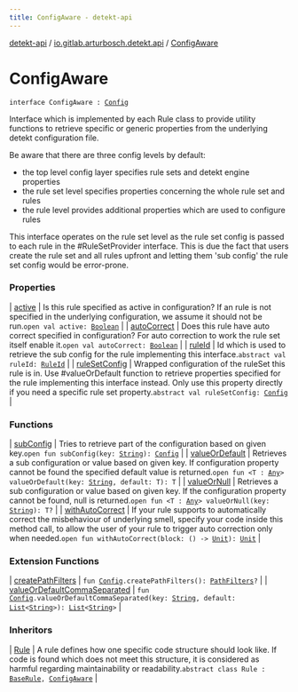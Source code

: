 ```yaml
---
title: ConfigAware - detekt-api
---
```


[detekt-api](../../index.html) / [io.gitlab.arturbosch.detekt.api](../index.html) / [ConfigAware](./index.html)

# ConfigAware

`interface ConfigAware : `[`Config`](../-config/index.html)

Interface which is implemented by each Rule class to provide
utility functions to retrieve specific or generic properties
from the underlying detekt configuration file.

Be aware that there are three config levels by default:

* the top level config layer specifies rule sets and detekt engine properties
* the rule set level specifies properties concerning the whole rule set and rules
* the rule level provides additional properties which are used to configure rules

This interface operates on the rule set level as the rule set config is passed to each
rule in the #RuleSetProvider interface. This is due the fact that users create the
rule set and all rules upfront and letting them 'sub config' the rule set config would
be error-prone.

### Properties

| [active](active.html) | Is this rule specified as active in configuration? If an rule is not specified in the underlying configuration, we assume it should not be run.`open val active: `[`Boolean`](https://kotlinlang.org/api/latest/jvm/stdlib/kotlin/-boolean/index.html) |
| [autoCorrect](auto-correct.html) | Does this rule have auto correct specified in configuration? For auto correction to work the rule set itself enable it.`open val autoCorrect: `[`Boolean`](https://kotlinlang.org/api/latest/jvm/stdlib/kotlin/-boolean/index.html) |
| [ruleId](rule-id.html) | Id which is used to retrieve the sub config for the rule implementing this interface.`abstract val ruleId: `[`RuleId`](../-rule-id.html) |
| [ruleSetConfig](rule-set-config.html) | Wrapped configuration of the ruleSet this rule is in. Use #valueOrDefault function to retrieve properties specified for the rule implementing this interface instead. Only use this property directly if you need a specific rule set property.`abstract val ruleSetConfig: `[`Config`](../-config/index.html) |

### Functions

| [subConfig](sub-config.html) | Tries to retrieve part of the configuration based on given key.`open fun subConfig(key: `[`String`](https://kotlinlang.org/api/latest/jvm/stdlib/kotlin/-string/index.html)`): `[`Config`](../-config/index.html) |
| [valueOrDefault](value-or-default.html) | Retrieves a sub configuration or value based on given key. If configuration property cannot be found the specified default value is returned.`open fun <T : `[`Any`](https://kotlinlang.org/api/latest/jvm/stdlib/kotlin/-any/index.html)`> valueOrDefault(key: `[`String`](https://kotlinlang.org/api/latest/jvm/stdlib/kotlin/-string/index.html)`, default: T): T` |
| [valueOrNull](value-or-null.html) | Retrieves a sub configuration or value based on given key. If the configuration property cannot be found, null is returned.`open fun <T : `[`Any`](https://kotlinlang.org/api/latest/jvm/stdlib/kotlin/-any/index.html)`> valueOrNull(key: `[`String`](https://kotlinlang.org/api/latest/jvm/stdlib/kotlin/-string/index.html)`): T?` |
| [withAutoCorrect](with-auto-correct.html) | If your rule supports to automatically correct the misbehaviour of underlying smell, specify your code inside this method call, to allow the user of your rule to trigger auto correction only when needed.`open fun withAutoCorrect(block: () -> `[`Unit`](https://kotlinlang.org/api/latest/jvm/stdlib/kotlin/-unit/index.html)`): `[`Unit`](https://kotlinlang.org/api/latest/jvm/stdlib/kotlin/-unit/index.html) |

### Extension Functions

| [createPathFilters](../../io.gitlab.arturbosch.detekt.api.internal/create-path-filters.html) | `fun `[`Config`](../-config/index.html)`.createPathFilters(): `[`PathFilters`](../../io.gitlab.arturbosch.detekt.api.internal/-path-filters/index.html)`?` |
| [valueOrDefaultCommaSeparated](../../io.gitlab.arturbosch.detekt.api.internal/value-or-default-comma-separated.html) | `fun `[`Config`](../-config/index.html)`.valueOrDefaultCommaSeparated(key: `[`String`](https://kotlinlang.org/api/latest/jvm/stdlib/kotlin/-string/index.html)`, default: `[`List`](https://kotlinlang.org/api/latest/jvm/stdlib/kotlin.collections/-list/index.html)`<`[`String`](https://kotlinlang.org/api/latest/jvm/stdlib/kotlin/-string/index.html)`>): `[`List`](https://kotlinlang.org/api/latest/jvm/stdlib/kotlin.collections/-list/index.html)`<`[`String`](https://kotlinlang.org/api/latest/jvm/stdlib/kotlin/-string/index.html)`>` |

### Inheritors

| [Rule](../-rule/index.html) | A rule defines how one specific code structure should look like. If code is found which does not meet this structure, it is considered as harmful regarding maintainability or readability.`abstract class Rule : `[`BaseRule`](../../io.gitlab.arturbosch.detekt.api.internal/-base-rule/index.html)`, `[`ConfigAware`](./index.html) |

